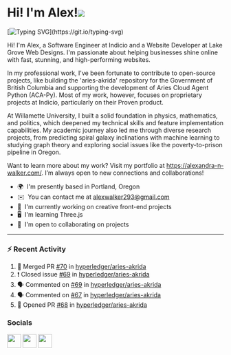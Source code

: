 Hi! I'm Alex!![](https://user-images.githubusercontent.com/18350557/176309783-0785949b-9127-417c-8b55-ab5a4333674e.gif)
=======================================================================================================================================

[![Typing SVG](https://readme-typing-svg.demolab.com?font=Pixelify+Sans&weight=700&size=31&duration=2500&pause=1000&color=4ba5b3&random=false&width=435&lines=Welcome+to+my+profile+!)](https://git.io/typing-svg)

Hi! I'm Alex, a Software Engineer at Indicio and a Website Developer at Lake Grove Web Designs. I'm passionate about helping businesses shine online with fast, stunning, and high-performing websites. 

In my professional work, I've been fortunate to contribute to open-source projects, like building the 'aries-akrida' repository for the Government of British Columbia and supporting the development of Aries Cloud Agent Python (ACA-Py). Most of my work, however, focuses on proprietary projects at Indicio, particularly on their Proven product.

At Willamette University, I built a solid foundation in physics, mathematics, and politics, which deepened my technical skills and feature implementation capabilities. My academic journey also led me through diverse research projects, from predicting spiral galaxy inclinations with machine learning to studying graph theory and exploring social issues like the poverty-to-prison pipeline in Oregon.

Want to learn more about my work? Visit my portfolio at https://alexandra-n-walker.com/. I’m always open to new connections and collaborations!

* 🌍  I'm presently based in Portland, Oregon
* ✉️  You can contact me at [alexwalker293@gmail.com](mailto:alexwalker293@gmail.com)
* 🚀  I'm currently working on creative front-end projects
* 🖥️  I'm learning Three.js 
* 🤝  I'm open to collaborating on projects

---

### :zap: Recent Activity

<!--START_SECTION:activity-->
1. 🎉 Merged PR [#70](https://github.com/hyperledger/aries-akrida/pull/70) in [hyperledger/aries-akrida](https://github.com/hyperledger/aries-akrida)
2. ❗️ Closed issue [#69](https://github.com/hyperledger/aries-akrida/issues/69) in [hyperledger/aries-akrida](https://github.com/hyperledger/aries-akrida)
3. 🗣 Commented on [#69](https://github.com/hyperledger/aries-akrida/issues/69) in [hyperledger/aries-akrida](https://github.com/hyperledger/aries-akrida)
4. 🗣 Commented on [#67](https://github.com/hyperledger/aries-akrida/issues/67) in [hyperledger/aries-akrida](https://github.com/hyperledger/aries-akrida)
5. 💪 Opened PR [#68](https://github.com/hyperledger/aries-akrida/pull/68) in [hyperledger/aries-akrida](https://github.com/hyperledger/aries-akrida)
<!--END_SECTION:activity-->

### Socials

<p align="left"> <a href="https://www.github.com/anwalker293" target="_blank" rel="noreferrer"><img src="https://raw.githubusercontent.com/danielcranney/readme-generator/main/public/icons/socials/github.svg" width="32" height="32" /></a> <a href="http://www.instagram.com/alexwalkerflute" target="_blank" rel="noreferrer"><img src="https://raw.githubusercontent.com/danielcranney/readme-generator/main/public/icons/socials/instagram.svg" width="32" height="32" /></a> <a href="https://www.linkedin.com/in/alexandra-n-walker/" target="_blank" rel="noreferrer"><img src="https://raw.githubusercontent.com/danielcranney/readme-generator/main/public/icons/socials/linkedin.svg" width="32" height="32" /></a></p>
